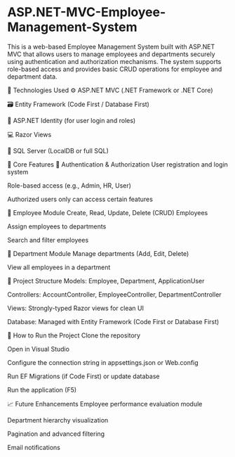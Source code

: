 # ASP.NET-MVC-Employee-Management-System
This is a web-based Employee Management System built with ASP.NET MVC that allows users to manage employees and departments securely using authentication and authorization mechanisms. The system supports role-based access and provides basic CRUD operations for employee and department data.

🔧 Technologies Used
⚙️ ASP.NET MVC (.NET Framework or .NET Core)

🗃️ Entity Framework (Code First / Database First)

🔐 ASP.NET Identity (for user login and roles)

💻 Razor Views

🧩 SQL Server (LocalDB or full SQL)

📌 Core Features
👥 Authentication & Authorization
User registration and login system

Role-based access (e.g., Admin, HR, User)

Authorized users only can access certain features

👤 Employee Module
Create, Read, Update, Delete (CRUD) Employees

Assign employees to departments

Search and filter employees

🏬 Department Module
Manage departments (Add, Edit, Delete)

View all employees in a department

📁 Project Structure
Models: Employee, Department, ApplicationUser

Controllers: AccountController, EmployeeController, DepartmentController

Views: Strongly-typed Razor views for clean UI

Database: Managed with Entity Framework (Code First or Database First)

🚀 How to Run the Project
Clone the repository

Open in Visual Studio

Configure the connection string in appsettings.json or Web.config

Run EF Migrations (if Code First) or update database

Run the application (F5)

📈 Future Enhancements
Employee performance evaluation module

Department hierarchy visualization

Pagination and advanced filtering

Email notifications
